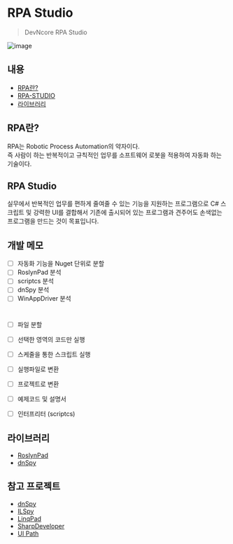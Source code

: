 # RPA Studio           
> DevNcore RPA Studio  

![image](https://user-images.githubusercontent.com/52397976/168648148-878f79d6-ec48-443d-af0a-788492bccc69.png)


## 내용
- [RPA란?](#rpa란)
- [RPA-STUDIO](#rpa-studio)
- [라이브러리](#라이브러리)

## RPA란?

RPA는 Robotic Process Automation의 약자이다.<br>
즉 사람이 하는 반복적이고 규칙적인 업무를 소프트웨어 로봇을 적용하여 자동화 하는 기술이다. 

## RPA Studio

실무에서 반복적인 업무를 편하게 줄여줄 수 있는 기능을 지원하는 프로그램으로 C# 스크립트 및 강력한 UI를 결합해서 기존에 출시되어 있는 프로그램과 견주어도 손색없는 프로그램을 만드는 것이 목표입니다.

## 개발 메모 

- [ ] 자동화 기능을 Nuget 단위로 분할
- [ ] RoslynPad 분석
- [ ] scriptcs 분석
- [ ] dnSpy 분석
- [ ] WinAppDriver 분석
#
- [ ] 파일 분할
- [ ] 선택한 영역의 코드만 실행
- [ ] 스케줄을 통한 스크립트 실행
- [ ] 실행파일로 변환
- [ ] 프로젝트로 변환
- [ ] 예제코드 및 설명서
- [ ] 인터프리터 (scriptcs)




## 라이브러리

- [RoslynPad](https://github.com/roslynpad/roslynpad)<br>
- [dnSpy](https://github.com/dnSpy/dnSpy)<br>

## 참고 프로젝트
- [dnSpy](https://github.com/dnSpy/dnSpy)<br>
- [ILSpy](https://github.com/icsharpcode/ILSpy)
- [LinqPad](#)
- [SharpDeveloper](#)
- [UI Path](#)
